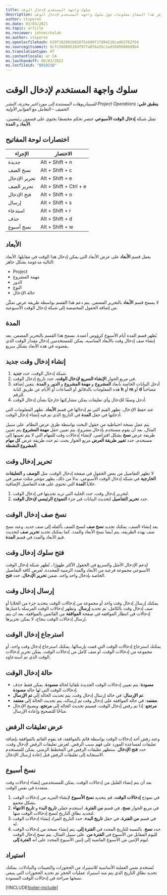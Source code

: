 ```yaml
---
title: سلوك واجهة المستخدم لإدخال الوقت
description: يوفر هذا المقال معلومات حول سلوك واجهة المستخدم لإدخال الوقت.
author: stsporen
ms.date: 03/03/2021
ms.topic: article
ms.reviewer: johnmichalak
ms.author: stsporen
ms.openlocfilehash: b39f182901681875eb90f17d9421bcad63762f54
ms.sourcegitcommit: 6cfc50d89528df977a8f6a55c1ad39d99800d9b4
ms.translationtype: HT
ms.contentlocale: ar-SA
ms.lasthandoff: 06/03/2022
ms.locfileid: "8918158"
---
```

# <a name="time-entry-ui-behavior"></a>سلوك واجهة المستخدم لإدخال الوقت

_**ينطبق علي:** ‏‫Project Operations للسيناريوهات المستندة إلى مورد/غير مخزنة‬، ‏‫النشر الخفيف – التعامل مع الفواتير الأولية‬_


تمثل شبكة **إدخال الوقت الأسبوعي** عنصر تحكم مخصصًا يحتوي على قسمين رئيسيين، **الأبعاد** و **المدة**.

## <a name="keyboard-shortcuts"></a>‎اختصارات لوحة المفاتيح
| الإجراء         | الاختصار                  |
|------------   |------------------------   |
| جديدة           | Alt + Shift + n           |
| نسخ الصف      | Alt + Shift + c           |
| تحرير الإدخال    | Alt + Shift + e           |
| تحرير الصف      | Alt + Shift + Ctrl + e    |
| فتح الإدخال    | Alt + Shift + o           |
| إرسال        | Alt + Shift + s           |
| استدعاء        | Alt + Shift + r           |
| حذف         | Alt + Shift + d           |
| نسخ أسبوع     | Alt + Shift + w           |

## <a name="dimensions"></a>الأبعاد
يعمل قسم **الأبعاد** على عرض الأبعاد التي يمكن إدخال هذا الوقت في مقابلها. الأبعاد التالية مدعومة بشكل جاهز:

  - Project
  - مهمة المشروع
  - الدور
  - النوع
  - حالة الإدخال

لا يسمح قسم **الأبعاد** بالتحرير المضمن. يتم دعم هذا القسم بواسطة طريقة عرض تمكّن من إضافة الحقول المخصصة إلى شبكة إدخال الوقت الأسبوعية.

## <a name="duration"></a>المدة
يُظهر قسم المدة أيام الأسبوع كرؤوس أعمدة. يسمح هذا القسم بالتحرير المضمن. بعد إنشاء صف إدخال وقت بالأبعاد المناسبة، يمكن للمستخدمين إدخال مقدار الوقت الذي يقضونه في هذه الأبعاد بشكل سريع.

## <a name="create-a-new-time-entry"></a>إنشاء إدخال وقت جديد

1. شبكة إدخال الوقت، حدد **جديد**. 
2. في مربع الحوار **الإنشاء السريع لإدخال الوقت**، حدد تاريخ إدخال الوقت.
3. أدخل البيانات الخاصة بأبعاد **المشروع** و **مهمة المشروع** و **الدور** و **المدة**. يتعين إضافة هذه المعلومات بالدقائق أو الساعات أو الأيام عن طريق كتابة **h** أو **m** أو **d** مصاحباً للرقم. 
4. أدخل وصفًا للإدخال وأي تعليقات يمكن مشاركتها خارجيًا بشأن إدخال الوقت. 

عند حفظ الإدخال، تظهر القيم التي تم إدخالها في قسم **الأبعاد**. تظهر المعلومات التي أدخلتها في حقل **المدة** في التاريخ الذي تم فيه إنشاء إدخال الوقت.

يتم عمل نسخة احتياطية من حقول البحث بواسطة طرق عرض النظام. على سبيل المثال، بعد أن يقوم مستخدم بإدخال مشروع، يتم تعيين حقل **مهمة المشروع** يتم تعيين طريقة عرض **نسخ** بشكل افتراضي. لإنشاء إدخالات وقت للمهام التي لا يتم تعيينها إلى مستخدم، حدد **تغيير طريقة العرض** مربع الحوار بحث، ثم حدد طريقة عرض **كل مهام المشروع النشطة**.

## <a name="edit-a-time-entry"></a>تحرير إدخال وقت 
لا تظهر التفاصيل من بعض الحقول في صفحة إدخال الوقت، مثل **الوصف** و **التعليقات الخارجية** في شبكة إدخال الوقت الأسبوعي. بدلا من ذلك، يظهر مؤشر مثلث صغير في خلايا **المدة** التي تحتوي على هذه التفاصيل الإضافية. 

1. لتحرير إدخال وقت، حدد الخلية التي تريد تحديثها في إدخال الوقت.
2. حدد **تحرير التفاصيل** لتحديث البيانات في جزء **النموذج الرئيسي لإدخال الوقت**. 

## <a name="copy-a-time-entry-row"></a>نسخ صف إدخال الوقت
بعد إنشاء الصف، يمكنك تحديد **نسخ صف** لنسخ الصف بأكمله إلى صف جديد. وعند نسخ صف بهذه الطريقة، يتم أيضا نسخ الأبعاد والمدد. كما يمكنك تحديد **تحرير صف** لتحديث قيم الأبعاد والمدد في قسم **المدة**.

## <a name="open-a-time-entry-behavior"></a>فتح سلوك إدخال وقت
لدعم الإدخال الأمثل والسريع في الحقول الأكثر ظهورًا ، تُظهر شبكة إدخال الوقت الأسبوعي مجموعة فرعية من الأبعاد والمدد الزمنية المحددة. لعرض كافة التفاصيل الخاصة بإدخال واحد واحد، ضمن **تحرير الإدخال**، حدد **فتح**.

## <a name="submit-a-time-entry"></a>إرسال إدخال وقت
يمكنك إرسال إدخال وقت واحد أو مجموعة من إدخالات الوقت بتحديد جزء من الخلايا أو صف إدخال وقت بالكامل، ثم تحديد **إرسال**. وتظهر إدخالات الوقت المرسلة باعتبارها إدخالات في انتظار الموافقة في صفحة **الموافقة** من القائمين بالموافقة. بعد ان يتم إرسال إدخالات الوقت بنجاح، لا يمكن تحريرها.

## <a name="recall-a-time-entry"></a>استرجاع إدخال الوقت
يمكنك استرجاع إدخالات الوقت التي قمت بإرسالها. يمكنك استرجاع إدخال وقت واحد، أو مجموعه من إدخالات الوقت، أو صف كامل من إدخالات الوقت. يمكن تحرير إدخالات الوقت الذي تم استدعاؤه.

## <a name="time-entry-status"></a>حالة إدخال الوقت

- **مسودة**: يتم تعيين إدخالات الوقت الجديدة تلقائيا لحالة **مسودة**. يمكن فقط حذف إدخالات الوقت التي لها حالة **مسودة**.
- **تم الإرسال**: في حالة إرسال إدخال وقت، يتم تحديث الحالة إلى **تم الإرسال**. 
- **معتمد**: في حالة الموافقة على إدخال وقت تم إرساله، يتم تحديث الحالة إلى **معتمد**. 
- **مرتجع**: إذا تم رفض إدخال الوقت، فسيتم تحديث الحالة إلى **مرتجع**، ويصبح الإدخال متاحًا للتصحيح وإعادة الإرسال. 

## <a name="view-rejection-comments"></a>عرض تعليقات الرفض
وعند رفض أحد إدخالات الوقت بواسطة قائم بالموافقة، قد يقوم القائم بالموافقة بإضافة تعليقات لمساعدة المورد على فهم سبب الرفض. لعرض تعليقات الرفض لإدخال وقت، حدد **فتح الإدخال**. ستظهر تعليقات الرفض في المخطط الزمني. يمكن للمستخدم الاستجابة إلى تعليقات الرفض قبل إعادة إرسال الإدخال.

## <a name="copy-week"></a>نسخ أسبوع
بعد أن يتم إنشاء القليل من إدخالات الوقت، يمكن للمستخدمين إنشاء إدخالات وقت متعددة في نفس الوقت.

1. في نموذج **إدخالات الوقت**، قم بتحديد **نسخ الأسبوع** لإنشاء المزيد من إدخالات الوقت بشكل مجمع. 
2. في مربع الحوار **نسخ**، في قسم **من الفترة**، استخدم حقلي **تاريخ البدء** و **تاريخ الانتهاء** لتحديد نطاق التاريخ لنسخ إدخالات الوقت منها. 
3. في قسم **من الفترة**، في حقل **تاريخ البدء**، حدد التاريخ المراد إنشاء إدخالات الوقت له. 
4. حدد **نسخ**. بالنسبة للتاريخ المحدد في **الفترة إلى**، يتم إنشاء نسخة من إدخالات الوقت لليوم المقابل من الأسبوع في **الفترة من**. على سبيل المثال، يتم نسخ إدخال الوقت ليوم الإثنين من الأسبوع الماضية إلى إثنين الأسبوع المحدد على أنه **الفترة إلى**.

## <a name="import"></a>استيراد
تُستخدم نفس العملية الأساسية للاستيراد من الحجوزات والتعيينات والتبادلات. يمكنك تحديد نطاق التاريخ الذي يتم منه استيراد عمليات الحجز ثم تحديد الحجوزات التي ينبغي نسخها صراحة في إدخالات الوقت المسودة. 


[!INCLUDE[footer-include](../includes/footer-banner.md)]
